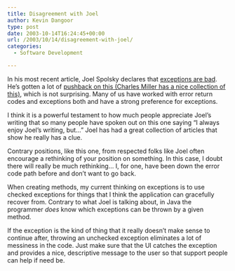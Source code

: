 ```yaml
---
title: Disagreement with Joel
author: Kevin Dangoor
type: post
date: 2003-10-14T16:24:45+00:00
url: /2003/10/14/disagreement-with-joel/
categories:
  - Software Development

---
```

In his most recent article, Joel Spolsky declares that [exceptions are bad][1]. He&#8217;s gotten a lot of [pushback on this (Charles Miller has a nice collection of this)][2], which is not surprising. Many of us have worked with error return codes and exceptions both and have a strong preference for exceptions.

I think it is a powerful testament to how much people appreciate Joel&#8217;s writing that so many people have spoken out on this one saying &#8220;I always enjoy Joel&#8217;s writing, but&#8230;&#8221; Joel has had a great collection of articles that show he really has a clue.

Contrary positions, like this one, from respected folks like Joel often encourage a rethinking of your position on something. In this case, I doubt there will really be much rethinking&#8230; I, for one, have been down the error code path before and don&#8217;t want to go back.

When creating methods, my current thinking on exceptions is to use checked exceptions for things that I think the application can gracefully recover from. Contrary to what Joel is talking about, in Java the programmer _does_ know which exceptions can be thrown by a given method.

If the exception is the kind of thing that it really doesn&#8217;t make sense to continue after, throwing an unchecked exception eliminates a lot of messiness in the code. Just make sure that the UI catches the exception and provides a nice, descriptive message to the user so that support people can help if need be.

 [1]: http://www.joelonsoftware.com/items/2003/10/13.html
 [2]: http://fishbowl.pastiche.org/2003/10/14/taking_exception_to_joel_spolsky "The Fishbowl: Taking Exception to Joel Spolsky"